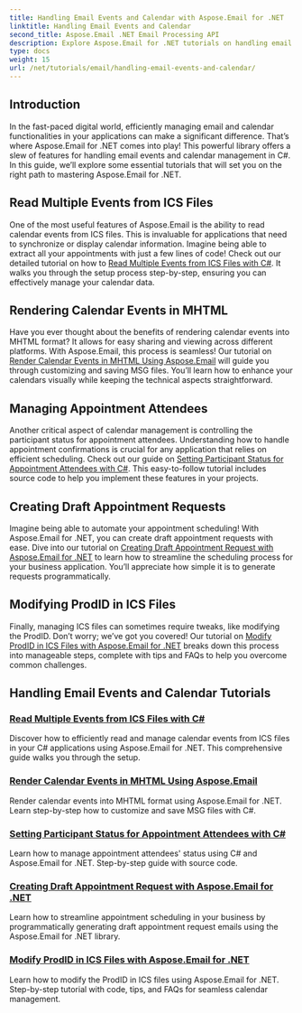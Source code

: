 ```yaml
---
title: Handling Email Events and Calendar with Aspose.Email for .NET
linktitle: Handling Email Events and Calendar
second_title: Aspose.Email .NET Email Processing API
description: Explore Aspose.Email for .NET tutorials on handling email events and calendar management. Learn techniques to enhance your C# applications efficiently.
type: docs
weight: 15
url: /net/tutorials/email/handling-email-events-and-calendar/
---
```

## Introduction

In the fast-paced digital world, efficiently managing email and calendar functionalities in your applications can make a significant difference. That’s where Aspose.Email for .NET comes into play! This powerful library offers a slew of features for handling email events and calendar management in C#. In this guide, we’ll explore some essential tutorials that will set you on the right path to mastering Aspose.Email for .NET.

## Read Multiple Events from ICS Files

One of the most useful features of Aspose.Email is the ability to read calendar events from ICS files. This is invaluable for applications that need to synchronize or display calendar information. Imagine being able to extract all your appointments with just a few lines of code! Check out our detailed tutorial on how to [Read Multiple Events from ICS Files with C#](./read-multiple-events-from-ics-files-with-csharp/). It walks you through the setup process step-by-step, ensuring you can effectively manage your calendar data. 

## Rendering Calendar Events in MHTML 

Have you ever thought about the benefits of rendering calendar events into MHTML format? It allows for easy sharing and viewing across different platforms. With Aspose.Email, this process is seamless! Our tutorial on [Render Calendar Events in MHTML Using Aspose.Email](./render-calendar-events-in-mhtml/) will guide you through customizing and saving MSG files. You’ll learn how to enhance your calendars visually while keeping the technical aspects straightforward.

## Managing Appointment Attendees

Another critical aspect of calendar management is controlling the participant status for appointment attendees. Understanding how to handle appointment confirmations is crucial for any application that relies on efficient scheduling. Check out our guide on [Setting Participant Status for Appointment Attendees with C#](./setting-participant-status-for-appointment-attendees/). This easy-to-follow tutorial includes source code to help you implement these features in your projects.

## Creating Draft Appointment Requests 

Imagine being able to automate your appointment scheduling! With Aspose.Email for .NET, you can create draft appointment requests with ease. Dive into our tutorial on [Creating Draft Appointment Request with Aspose.Email for .NET](./creating-draft-appointment-request/) to learn how to streamline the scheduling process for your business application. You’ll appreciate how simple it is to generate requests programmatically.

## Modifying ProdID in ICS Files 

Finally, managing ICS files can sometimes require tweaks, like modifying the ProdID. Don’t worry; we’ve got you covered! Our tutorial on [Modify ProdID in ICS Files with Aspose.Email for .NET](./modify-prodid-in-ics-files/) breaks down this process into manageable steps, complete with tips and FAQs to help you overcome common challenges.

## Handling Email Events and Calendar Tutorials
### [Read Multiple Events from ICS Files with C#](./read-multiple-events-from-ics-files-with-csharp/)
Discover how to efficiently read and manage calendar events from ICS files in your C# applications using Aspose.Email for .NET. This comprehensive guide walks you through the setup.
### [Render Calendar Events in MHTML Using Aspose.Email](./render-calendar-events-in-mhtml/)
Render calendar events into MHTML format using Aspose.Email for .NET. Learn step-by-step how to customize and save MSG files with C#.
### [Setting Participant Status for Appointment Attendees with C#](./setting-participant-status-for-appointment-attendees/)
Learn how to manage appointment attendees' status using C# and Aspose.Email for .NET. Step-by-step guide with source code.
### [Creating Draft Appointment Request with Aspose.Email for .NET](./creating-draft-appointment-request/)
Learn how to streamline appointment scheduling in your business by programmatically generating draft appointment request emails using the Aspose.Email for .NET library.
### [Modify ProdID in ICS Files with Aspose.Email for .NET](./modify-prodid-in-ics-files/)
Learn how to modify the ProdID in ICS files using Aspose.Email for .NET. Step-by-step tutorial with code, tips, and FAQs for seamless calendar management.
